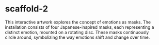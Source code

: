 # scaffold-2
This interactive artwork explores the concept of emotions as masks. The installation consists of four Japanese-inspired masks, each representing a distinct emotion, mounted on a rotating disc. These masks continuously circle around, symbolizing the way emotions shift and change over time. 

